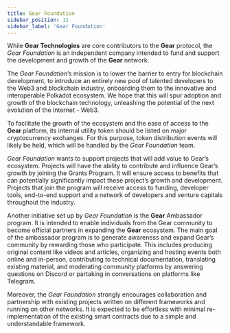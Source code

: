 ```yaml
---
title: Gear Foundation
sidebar_position: 11
sidebar_label: 'Gear Foundation'
---
```


While **Gear Technologies** are core contributors to the **Gear** protocol, the *Gear Foundation* is an independent company intended to fund and support the development and growth of the **Gear** network. 

The *Gear Foundation*’s mission is to lower the barrier to entry for blockchain development, to introduce an entirely new pool of talented developers to the Web3 and blockchain industry, onboarding them to the innovative and interoperable Polkadot ecosystem. We hope that this will spur adoption and growth of the blockchain technology, unleashing the potential of the next evolution of the internet - Web3.

To facilitate the growth of the ecosystem and the ease of access to the **Gear** platform, its internal utility token should be listed on major cryptocurrency exchanges. For this purpose, token distribution events will likely be held, which will be handled by the *Gear Foundation* team.

*Gear Foundation* wants to support projects that will add value to Gear’s ecosystem. Projects will have the ability to contribute and influence Gear’s growth by joining the Grants Program. It will ensure access to benefits that can potentially significantly impact these project’s growth and development. Projects that join the program will receive access to funding, developer tools, end-to-end support and a network of developers and venture capitals throughout the industry.

Another initiative set up by *Gear Foundation* is the **Gear** Ambassador program. It is intended to enable individuals from the Gear community to become official partners in expanding the **Gear** ecosystem. The main goal of the ambassador program is to generate awareness and expand Gear’s community by rewarding those who participate. This includes producing original content like videos and articles, organizing and hosting events both online and in-person, contributing to technical documentation, translating existing material, and moderating community platforms by answering questions on Discord or partaking in conversations on platforms like Telegram.

Moreover, the *Gear Foundation* strongly encourages collaboration and partnership with existing projects written on different frameworks and running on other networks. It is expected to be effortless with minimal re-implementation of the existing smart contracts due to a simple and understandable framework.
